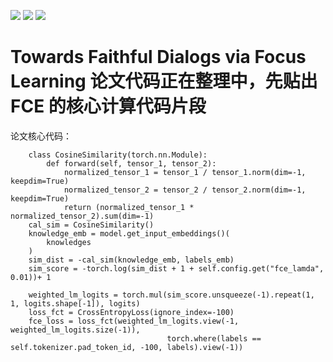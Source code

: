 <!--
 * @Author: Deng Yifan 553192215@qq.com
 * @Date: 2022-08-26 14:02:16
 * @LastEditors: Deng Yifan 553192215@qq.com
 * @LastEditTime: 2022-08-26 16:54:56
 * @FilePath: /dg_templete/README.md
 * @Description: 
 * 
 * Copyright (c) 2022 by Deng Yifan 553192215@qq.com, All Rights Reserved. 
-->

![](https://img.shields.io/badge/License-GNU%20General%20Public%20License%20v3.0-green)
![](https://img.shields.io/badge/Python-3.8-blue)
![](https://img.shields.io/badge/知乎-邓什么邓-orange)


# Towards Faithful Dialogs via Focus Learning 论文代码正在整理中，先贴出FCE 的核心计算代码片段


论文核心代码：
```
    class CosineSimilarity(torch.nn.Module):
        def forward(self, tensor_1, tensor_2):
            normalized_tensor_1 = tensor_1 / tensor_1.norm(dim=-1, keepdim=True)
            normalized_tensor_2 = tensor_2 / tensor_2.norm(dim=-1, keepdim=True)
            return (normalized_tensor_1 * normalized_tensor_2).sum(dim=-1)
    cal_sim = CosineSimilarity()
    knowledge_emb = model.get_input_embeddings()(
        knowledges
    )
    sim_dist = -cal_sim(knowledge_emb, labels_emb)
    sim_score = -torch.log(sim_dist + 1 + self.config.get("fce_lamda", 0.01))+ 1
    
    weighted_lm_logits = torch.mul(sim_score.unsqueeze(-1).repeat(1, 1, logits.shape[-1]), logits)
    loss_fct = CrossEntropyLoss(ignore_index=-100)
    fce_loss = loss_fct(weighted_lm_logits.view(-1, weighted_lm_logits.size(-1)),
                                   torch.where(labels == self.tokenizer.pad_token_id, -100, labels).view(-1))
```


